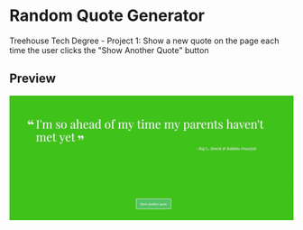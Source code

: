 # Random Quote Generator

Treehouse Tech Degree - Project 1: Show a new quote on the page each time the user clicks the "Show Another Quote" button 

## Preview

![](preview.gif)
